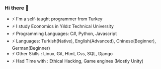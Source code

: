 ### Hi there 👋



<!--
**dedeogluhu/dedeogluhu** is a ✨ _special_ ✨ repository because its `README.md` (this file) appears on your GitHub profile.-->

- ⚡ I'm a self-taught programmer from Turkey
- ⚡ I study Economics in Yıldız Technical University
- ⚡ Programming Languages: C#, Python, Javascript
- ⚡ Languages: Turkish(Native), English(Advanced), Chinese(Beginner), German(Beginner)
- ⚡ Other Skills : Linux, Git, Html, Css, SQL, Django
- ⚡ Had Time with : Ethical Hacking, Game engines (Mostly Unity)
